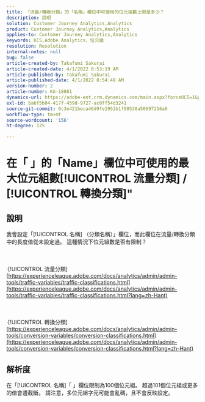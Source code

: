 ```yaml
---
title: 「流量/轉換分類」的「名稱」欄位中可使用的位元組數上限是多少？
description: 說明
solution: Customer Journey Analytics,Analytics
product: Customer Journey Analytics,Analytics
applies-to: Customer Journey Analytics,Analytics
keywords: KCS,Adobe Analytics，位元組
resolution: Resolution
internal-notes: null
bug: false
article-created-by: Takafumi Sakurai
article-created-date: 4/1/2022 8:53:19 AM
article-published-by: Takafumi Sakurai
article-published-date: 4/1/2022 8:54:49 AM
version-number: 2
article-number: KA-18081
dynamics-url: https://adobe-ent.crm.dynamics.com/main.aspx?forceUCI=1&pagetype=entityrecord&etn=knowledgearticle&id=7471762b-99b1-ec11-9840-0022480bd126
exl-id: ba6f5b04-417f-459d-9727-ac0ff54d3241
source-git-commit: 0c3e421beca46d9fe1952b1f98538a50697216a0
workflow-type: tm+mt
source-wordcount: '156'
ht-degree: 12%

---
```


# 在「 」的「Name」欄位中可使用的最大位元組數[!UICONTROL 流量分類] / [!UICONTROL 轉換分類]&quot;

## 說明

我會設定「[!UICONTROL 名稱] （分類名稱）」欄位，而此欄位在流量/轉換分類中的長度值從未設定過。 這種情況下位元組數是否有限制？<br><br> <br><br>·[!UICONTROL 流量分類]
[https://experienceleague.adobe.com/docs/analytics/admin/admin-tools/traffic-variables/traffic-classifications.html](https://experienceleague.adobe.com/docs/analytics/admin/admin-tools/traffic-variables/traffic-classifications.html?lang=zh-Hant)<br><br> <br><br>·[!UICONTROL 轉換分類]
[https://experienceleague.adobe.com/docs/analytics/admin/admin-tools/conversion-variables/conversion-classifications.html](https://experienceleague.adobe.com/docs/analytics/admin/admin-tools/conversion-variables/conversion-classifications.html?lang=zh-Hant)

## 解析度


在「[!UICONTROL 名稱]「 」欄位限制為100個位元組。 超過101個位元組或更多的值會遭截斷。 請注意，多位元組字元可能會亂碼，且不會反映設定。
